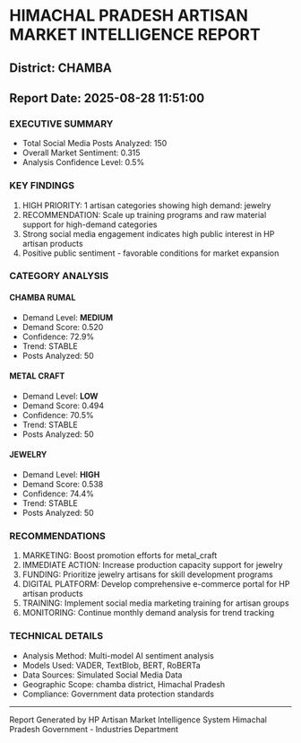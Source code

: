 # HIMACHAL PRADESH ARTISAN MARKET INTELLIGENCE REPORT
## District: CHAMBA
## Report Date: 2025-08-28 11:51:00

### EXECUTIVE SUMMARY
- Total Social Media Posts Analyzed: 150
- Overall Market Sentiment: 0.315
- Analysis Confidence Level: 0.5%

### KEY FINDINGS
1. HIGH PRIORITY: 1 artisan categories showing high demand: jewelry
2. RECOMMENDATION: Scale up training programs and raw material support for high-demand categories
3. Strong social media engagement indicates high public interest in HP artisan products
4. Positive public sentiment - favorable conditions for market expansion

### CATEGORY ANALYSIS

#### CHAMBA RUMAL
- Demand Level: **MEDIUM**
- Demand Score: 0.520
- Confidence: 72.9%
- Trend: STABLE
- Posts Analyzed: 50

#### METAL CRAFT
- Demand Level: **LOW**
- Demand Score: 0.494
- Confidence: 70.5%
- Trend: STABLE
- Posts Analyzed: 50

#### JEWELRY
- Demand Level: **HIGH**
- Demand Score: 0.538
- Confidence: 74.4%
- Trend: STABLE
- Posts Analyzed: 50

### RECOMMENDATIONS
1. MARKETING: Boost promotion efforts for metal_craft
2. IMMEDIATE ACTION: Increase production capacity support for jewelry
3. FUNDING: Prioritize jewelry artisans for skill development programs
4. DIGITAL PLATFORM: Develop comprehensive e-commerce portal for HP artisan products
5. TRAINING: Implement social media marketing training for artisan groups
6. MONITORING: Continue monthly demand analysis for trend tracking

### TECHNICAL DETAILS
- Analysis Method: Multi-model AI sentiment analysis
- Models Used: VADER, TextBlob, BERT, RoBERTa
- Data Sources: Simulated Social Media Data
- Geographic Scope: chamba district, Himachal Pradesh
- Compliance: Government data protection standards

---
Report Generated by HP Artisan Market Intelligence System
Himachal Pradesh Government - Industries Department
